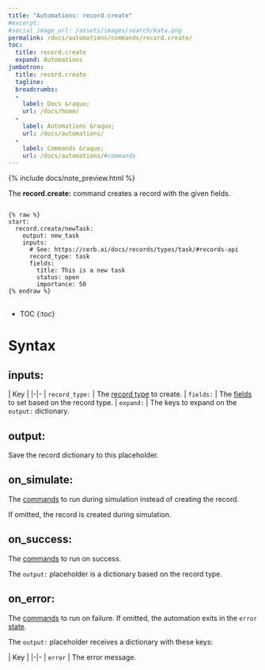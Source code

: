 ```yaml
---
title: "Automations: record.create"
#excerpt: 
#social_image_url: /assets/images/search/kata.png
permalink: /docs/automations/commands/record.create/
toc:
  title: record.create
  expand: Automations
jumbotron:
  title: record.create
  tagline: 
  breadcrumbs:
  -
    label: Docs &raquo;
    url: /docs/home/
  -
    label: Automations &raquo;
    url: /docs/automations/
  -
    label: Commands &raquo;
    url: /docs/automations/#commands
---
```


{% include docs/note_preview.html %}

The **record.create:** command creates a record with the given fields.

<pre>
<code class="language-cerb">
{% raw %}
start:
  record.create/newTask:
    output: new_task
    inputs:
      # See: https://cerb.ai/docs/records/types/task/#records-api
      record_type: task
      fields:
        title: This is a new task
        status: open
        importance: 50
{% endraw %}
</code>
</pre>

* TOC
{:toc}

# Syntax

## inputs:

| Key | 
|-|-
| `record_type:` | The [record type](/docs/records/types/) to create.
| `fields:` | The [fields](/docs/records/#fields) to set based on the record type.
| `expand:` | The keys to expand on the `output:` dictionary.

## output:

Save the record dictionary to this placeholder.

## on_simulate:

The [commands](/docs/automations/#commands) to run during simulation instead of creating the record.

If omitted, the record is created during simulation.

## on_success:

The [commands](/docs/automations/#commands) to run on success.

The `output:` placeholder is a dictionary based on the record type.

## on_error:

The [commands](/docs/automations/#commands) to run on failure. If omitted, the automation exits in the `error` [state](/docs/automations/#exit-states).

The `output:` placeholder receives a dictionary with these keys:

| Key |
|-|-
| `error` | The error message.
